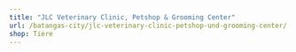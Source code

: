 ```yaml
---
title: "JLC Veterinary Clinic, Petshop & Grooming Center"
url: /batangas-city/jlc-veterinary-clinic-petshop-und-grooming-center/
shop: Tiere
---
```


